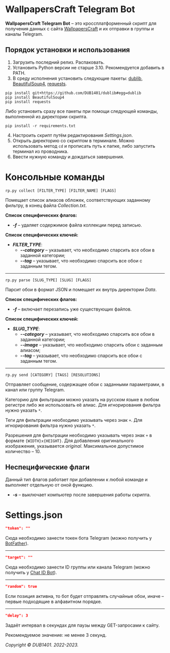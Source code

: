 # WallpapersCraft Telegram Bot
**WallpapersCraft Telegram Bot** – это кроссплатформенный скрипт для получения данных с сайта [WallpapersCraft](https://wallpaperscraft.ru/) и их отправки в группы и каналы Telegram.

## Порядок установки и использования
1. Загрузить последний релиз. Распаковать.
2. Установить Python версии не старше 3.10. Рекомендуется добавить в PATH.
3. В среду исполнения установить следующие пакеты: [dublib](https://github.com/DUB1401/dublib), [BeautifulSoup4](https://launchpad.net/beautifulsoup), [requests](https://github.com/psf/requests).
```
pip install git+https://github.com/DUB1401/dublib#egg=dublib
pip install BeautifulSoup4
pip install requests
```
Либо установить сразу все пакеты при помощи следующей команды, выполненной из директории скрипта.
```
pip install -r requirements.txt
```
4. Настроить скрипт путём редактирования _Settings.json_.
5. Открыть директорию со скриптом в терминале. Можно использовать метод `cd` и прописать путь к папке, либо запустить терминал из проводника.
6. Ввести нужную команду и дождаться завершения.

# Консольные команды
```
rp.py collect [FILTER_TYPE] [FILTER_NAME] [FLAGS]
```
Помещает список алиасов обложек, соответствующих заданному фильтру, в конец файла _Collection.txt_.

**Список специфических флагов:**
* _**-f**_ – удаляет содержимое файла коллекции перед записью.

**Список специфических ключей:**
* _**FILTER_TYPE**_:
	* _**--category**_ – указывает, что необходимо спарсить все обои в заданной категории;
	* _**--tag**_ – указывает, что необходимо спарсить все обои с заданным тегом.
___
```
rp.py parse [SLUG_TYPE] [SLUG] [FLAGS]
```
Парсит обои в формат JSON и помещает их внутрь директории _Data_.

**Список специфических флагов:**
* _**-f**_ – включает перезапись уже существующих файлов.

**Список специфических ключей:**
* _**SLUG_TYPE**_:
	* _**--category**_ – указывает, что необходимо спарсить все обои в заданной категории;
	* _**--image**_ – указывает, что необходимо спарсить обои с заданным алиасом;
	* _**--tag**_ – указывает, что необходимо спарсить все обои с заданным тегом.
___
```
rp.py send [CATEGORY] [TAGS] [RESOLUTIONS]
```
Отправляет сообщение, содержащее обои с заданными параметрами, в канал или группу Telegram. 

Категорию для фильтрации можно указать на русском языке в любом регистре либо же использовать её алиас. Для игнорирования фильтра нужно указать `*`.

Теги для фильтрации необходимо указывать через знак `+`. Для игнорирования фильтра нужно указать `*`.

Разрешения для фильтрации необходимо указывать через знак `+` в формате `{WIDTH}x{HEIGHT}`. Для добавления оригинального изображения, указывается _original_. Максимальное допустимое количество – 10.

## Неспецифические флаги
Данный тип флагов работает при добавлении к любой команде и выполняет отдельную от оной функцию.
* _**-s**_ – выключает компьютер после завершения работы скрипта.

# Settings.json
```JSON
"token": ""
```
Сюда необходимо занести токен бота Telegram (можно получить у [BotFather](https://t.me/BotFather)).
___
```JSON
"target": ""
```
Сюда необходимо занести ID группы или канала Telegram (можно получить у [Chat ID Bot](https://t.me/chat_id_echo_bot)).
___
```JSON
"random": true
```
Если позиция активна, то бот будет отправлять случайные обои, иначе – первые подходящие в алфавитном порядке.
___
```JSON
"delay": 3
```
Задаёт интервал в секундах для паузы между GET-запросами к сайту.

Рекомендуемое значение: не менее 3 секунд.

_Copyright © DUB1401. 2022-2023._
